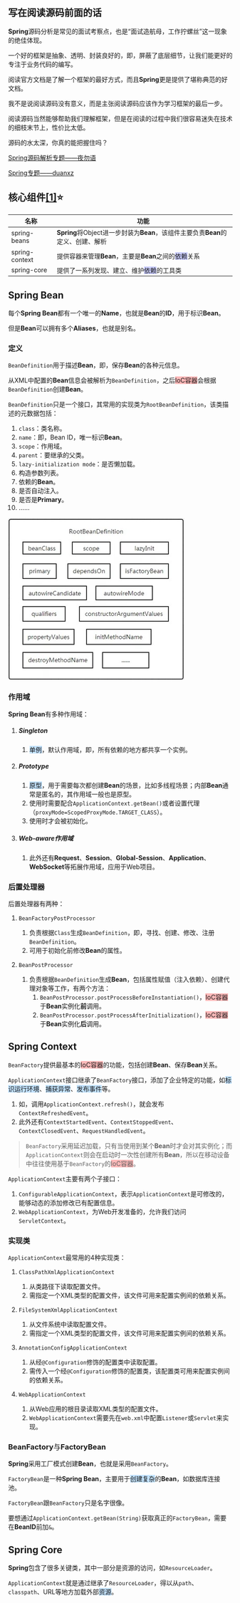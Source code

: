 ## 写在阅读源码前面的话

**Spring**源码分析是常见的面试考察点，也是“面试造航母，工作拧螺丝”这一现象的绝佳体现。

一个好的框架是抽象、透明、封装良好的，即，屏蔽了底层细节，让我们能更好的专注于业务代码的编写。

阅读官方文档是了解一个框架的最好方式，而且**Spring**更是提供了堪称典范的好文档。

我不是说阅读源码没有意义，而是主张阅读源码应该作为学习框架的最后一步。

阅读源码当然能够帮助我们理解框架，但是在阅读的过程中我们很容易迷失在技术的细枝末节上，性价比太低。

源码的水太深，你真的能把握住吗？

[Spring源码解析专题——夜勿语](https://www.cnblogs.com/yewy/category/1786299.html)

[Spring专题——duanxz](https://www.cnblogs.com/duanxz/tag/spring/default.html?page=5)



## 核心组件[[1]](https://blog.csdn.net/zlfprogram/article/details/75937935)⭐

| 名称           | 功能                                                         |
| -------------- | ------------------------------------------------------------ |
| spring-beans   | **Spring**将Object进一步封装为**Bean**，该组件主要负责**Bean**的定义、创建、解析 |
| spring-context | 提供容器来管理**Bean**，主要是**Bean**之间的<span style=background:#c9ccff>依赖</span>关系 |
| spring-core    | 提供了一系列发现、建立、维护<span style=background:#c9ccff>依赖</span>的工具类 |



## Spring Bean

每个**Spring Bean**都有一个唯一的**Name**，也就是**Bean**的**ID**，用于标识**Bean**。

但是**Bean**可以拥有多个**Aliases**，也就是别名。

### 定义

`BeanDefinition`用于描述**Bean**，即，保存**Bean**的各种元信息。

从XML中配置的**Bean**信息会被解析为`BeanDefinition`，之后<span style=background:#ffb8b8>IoC容器</span>会根据`BeanDefinition`创建**Bean**。

`BeanDefinition`只是一个接口，其常用的实现类为`RootBeanDefinition`，该类描述的元数据包括：

1. `class`：类名称。
2. `name`：即，Bean ID，唯一标识**Bean**。
3. `scope`：作用域。
4. `parent`：要继承的父类。
5. `lazy-initialization mode`：是否懒加载。
6. 构造参数列表。
7. 依赖的**Bean**。
8. 是否自动注入。
9. 是否是**Primary**。
10. ……

![](../images/5/bean_definition.jpg)

### 作用域

**Spring Bean**有多种作用域：

1. ##### Singleton

   1. <span style=background:#c2e2ff>单例</span>，默认作用域，即，所有依赖的地方都共享一个实例。

2. ##### Prototype

   1. <span style=background:#c2e2ff>原型</span>，用于需要每次都创建**Bean**的场景，比如多线程场景；内部**Bean**通常是匿名的，其作用域一般也是原型。
   2. 使用时需要配合`ApplicationContext.getBean()`或者设置代理（`proxyMode=ScopedProxyMode.TARGET_CLASS`）。
   3. 使用时才会被初始化。

3. ##### Web-aware作用域

   1. 此外还有**Request**、**Session**、**Global-Session**、**Application**、**WebSocket**等拓展作用域，应用于Web项目。

### 后置处理器

后置处理器有两种：

1. `BeanFactoryPostProcessor`
   1. 负责根据`Class`生成`BeanDefinition`，即，寻找、创建、修改、注册`BeanDefinition`。
   2. 可用于初始化前修改**Bean**的属性。
   
2. `BeanPostProcessor`
   1. 负责根据`BeanDefinition`生成**Bean**，包括属性赋值（注入依赖）、创建代理对象等工作，有两个方法：
      1. `BeanPostProcessor.postProcessBeforeInstantiation()`，<span style=background:#ffb8b8>IoC容器</span>于**Bean**实例化**前**调用。
      2. `BeanPostProcessor.postProcessAfterInitialization()`，<span style=background:#ffb8b8>IoC容器</span>于**Bean**实例化**后**调用。



## Spring Context

`BeanFactory`提供最基本的<span style=background:#ffb8b8>IoC容器</span>的功能，包括创建**Bean**、保存**Bean**关系。

`ApplicationContext`接口继承了`BeanFactory`接口，添加了企业特定的功能，如<span style=background:#c2e2ff>标识运行环境</span>、<span style=background:#c2e2ff>捕获异常</span>、<span style=background:#c2e2ff>发布事件</span>等。

1. 如，调用`ApplicationContext.refresh()`，就会发布`ContextRefreshedEvent`。
2. 此外还有`ContextStartedEvent`、`ContextStoppedEvent`、`ContextClosedEvent`、`RequestHandledEvent`。

> `BeanFactory`采用延迟加载，只有当使用到某个**Bean**时才会对其实例化；而`ApplicationContext`则会在启动时一次性创建所有**Bean**，所以在移动设备中往往使用基于`BeanFactory`的<span style=background:#ffb8b8>IoC容器</span>。

`ApplicationContext`主要有两个子接口：

1. `ConfigurableApplicationContext`，表示`ApplicationContext`是可修改的，能够动态的添加修改已有配置信息。
2. `WebApplicationContext`，为Web开发准备的，允许我们访问`ServletContext`。

### 实现类

`ApplicationContext`最常用的4种实现类：

1. `ClassPathXmlApplicationContext`
   1. 从类路径下读取配置文件。
   2. 需指定一个XML类型的配置文件，该文件可用来配置实例间的依赖关系。

2. `FileSystemXmlApplicationContext`
   1. 从文件系统中读取配置文件。
   2. 需指定一个XML类型的配置文件，该文件可用来配置实例间的依赖关系。

3. `AnnotationConfigApplicationContext`
   1. 从经`@Configuration`修饰的配置类中读取配置。
   2. 需传入一个经`@Configuration`修饰的配置类，该配置类可用来配置实例间的依赖关系。

4. `WebApplicationContext`
   1. 从Web应用的根目录读取XML类型的配置文件。
   2. `WebApplicationContext`需要先在`web.xml`中配置`Listener`或`Servlet`来实现。

### BeanFactory<span style=font-weight:normal>与</span>FactoryBean

**Spring**采用工厂模式创建**Bean**，也就是采用`BeanFactory`。

`FactoryBean`是一种**Spring Bean**，主要用于<span style=background:#c2e2ff>创建复杂</span>的**Bean**，如数据库连接池。

`FactoryBean`跟`BeanFactory`只是名字很像。

要想通过`ApplicationContext.getBean(String)`获取真正的`FactoryBean`，需要在**BeanID**前加`&`。



## Spring Core

**Spring**包含了很多关键类，其中一部分是资源的访问，如`ResourceLoader`。

`ApplicationContext`就是通过继承了`ResourceLoader`，得以从`path`、`classpath`、URL等地方加载外部<span style=background:#c2e2ff>资源</span>。

